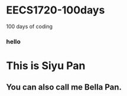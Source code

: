 # EECS1720-100days
100 days of coding
 <h3>hello</h3>
 <h1> This is Siyu Pan</h1>


 <h2>You can also call me Bella Pan.</h2>

 